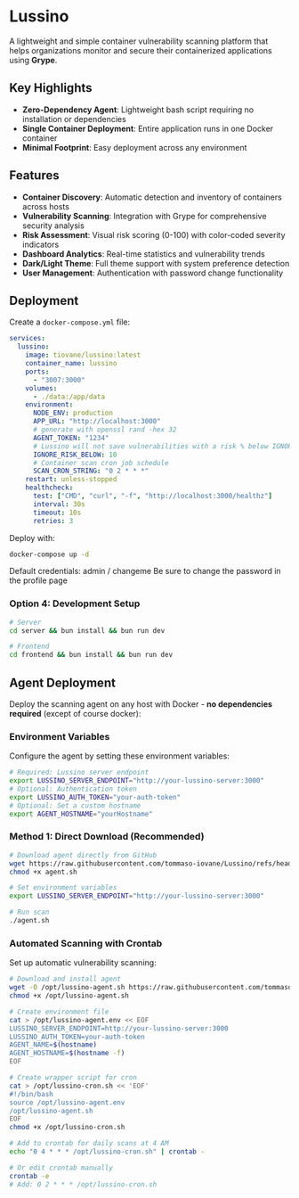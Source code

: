 # Lussino

A lightweight and simple container vulnerability scanning platform that helps organizations monitor and secure their containerized applications using **Grype**.

## Key Highlights

- **Zero-Dependency Agent**: Lightweight bash script requiring no installation or dependencies
- **Single Container Deployment**: Entire application runs in one Docker container
- **Minimal Footprint**: Easy deployment across any environment

## Features

- **Container Discovery**: Automatic detection and inventory of containers across hosts
- **Vulnerability Scanning**: Integration with Grype for comprehensive security analysis
- **Risk Assessment**: Visual risk scoring (0-100) with color-coded severity indicators
- **Dashboard Analytics**: Real-time statistics and vulnerability trends
- **Dark/Light Theme**: Full theme support with system preference detection
- **User Management**: Authentication with password change functionality

## Deployment

Create a `docker-compose.yml` file:

```yaml
services:
  lussino:
    image: tiovane/lussino:latest
    container_name: lussino
    ports:
      - "3007:3000"
    volumes:
      - ./data:/app/data
    environment:
      NODE_ENV: production
      APP_URL: "http://localhost:3000"
      # generate with openssl rand -hex 32
      AGENT_TOKEN: "1234"
      # Lussino will not save vulnerabilities with a risk % below IGNORE_RISK_BELOW
      IGNORE_RISK_BELOW: 10
      # Container scan cron job schedule
      SCAN_CRON_STRING: "0 2 * * *"
    restart: unless-stopped
    healthcheck:
      test: ["CMD", "curl", "-f", "http://localhost:3000/healthz"]
      interval: 30s
      timeout: 10s
      retries: 3
```

Deploy with:
```bash
docker-compose up -d
```

Default credentials: admin / changeme
Be sure to change the password in the profile page

### Option 4: Development Setup
```bash
# Server
cd server && bun install && bun run dev

# Frontend  
cd frontend && bun install && bun run dev
```

## Agent Deployment

Deploy the scanning agent on any host with Docker - **no dependencies required** (except of course docker):

### Environment Variables

Configure the agent by setting these environment variables:

```bash
# Required: Lussino server endpoint
export LUSSINO_SERVER_ENDPOINT="http://your-lussino-server:3000"
# Optional: Authentication token
export LUSSINO_AUTH_TOKEN="your-auth-token"
# Optional: Set a custom hostname
export AGENT_HOSTNAME="yourHostname"
```

### Method 1: Direct Download (Recommended)
```bash
# Download agent directly from GitHub
wget https://raw.githubusercontent.com/tommaso-iovane/Lussino/refs/heads/main/agent/agent.sh
chmod +x agent.sh

# Set environment variables
export LUSSINO_SERVER_ENDPOINT="http://your-lussino-server:3000"

# Run scan
./agent.sh
```


### Automated Scanning with Crontab

Set up automatic vulnerability scanning:

```bash
# Download and install agent
wget -O /opt/lussino-agent.sh https://raw.githubusercontent.com/tommaso-iovane/Lussino/refs/heads/main/agent/agent.sh
chmod +x /opt/lussino-agent.sh

# Create environment file
cat > /opt/lussino-agent.env << EOF
LUSSINO_SERVER_ENDPOINT=http://your-lussino-server:3000
LUSSINO_AUTH_TOKEN=your-auth-token
AGENT_NAME=$(hostname)
AGENT_HOSTNAME=$(hostname -f)
EOF

# Create wrapper script for cron
cat > /opt/lussino-cron.sh << 'EOF'
#!/bin/bash
source /opt/lussino-agent.env
/opt/lussino-agent.sh
EOF
chmod +x /opt/lussino-cron.sh

# Add to crontab for daily scans at 4 AM
echo "0 4 * * * /opt/lussino-cron.sh" | crontab -

# Or edit crontab manually
crontab -e
# Add: 0 2 * * * /opt/lussino-cron.sh
```

